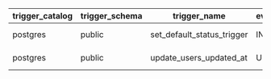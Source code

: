 | trigger_catalog | trigger_schema | trigger_name               | event_manipulation | event_object_catalog | event_object_schema | event_object_table | action_order | action_condition | action_statement                            | action_orientation | action_timing | action_reference_old_table | action_reference_new_table | action_reference_old_row | action_reference_new_row | created |
| --------------- | -------------- | -------------------------- | ------------------ | -------------------- | ------------------- | ------------------ | ------------ | ---------------- | ------------------------------------------- | ------------------ | ------------- | -------------------------- | -------------------------- | ------------------------ | ------------------------ | ------- |
| postgres        | public         | set_default_status_trigger | INSERT             | postgres             | public              | users              | 1            | null             | EXECUTE FUNCTION set_default_status()       | ROW                | BEFORE        | null                       | null                       | null                     | null                     | null    |
| postgres        | public         | update_users_updated_at    | UPDATE             | postgres             | public              | users              | 1            | null             | EXECUTE FUNCTION update_updated_at_column() | ROW                | BEFORE        | null                       | null                       | null                     | null                     | null    |